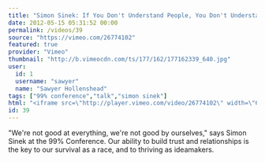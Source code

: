 ```yaml
---
title: "Simon Sinek: If You Don't Understand People, You Don't Understand Business"
date: 2012-05-15 05:31:52 00:00
permalink: /videos/39
source: "https://vimeo.com/26774102"
featured: true
provider: "Vimeo"
thumbnail: "http://b.vimeocdn.com/ts/177/162/177162339_640.jpg"
user:
  id: 1
  username: "sawyer"
  name: "Sawyer Hollenshead"
tags: ["99% conference","talk","simon sinek"]
html: "<iframe src=\"http://player.vimeo.com/video/26774102\" width=\"640\" height=\"480\" frameborder=\"0\" webkitAllowFullScreen mozallowfullscreen allowFullScreen></iframe>"
id: 39
---
```


"We're not good at everything, we're not good by ourselves," says Simon Sinek at the 99% Conference. Our ability to build trust and relationships is the key to our survival as a race, and to thriving as ideamakers.